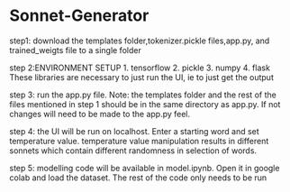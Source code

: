 # Sonnet-Generator
step1: download the templates folder,tokenizer.pickle files,app.py, and trained_weigts file to a single folder

step 2:ENVIRONMENT SETUP
          1. tensorflow
          2. pickle
          3. numpy
          4. flask
          These libraries are necessary to just run the UI, ie to just get the output
          
step 3: run the app.py file. Note: the templates folder and the rest of the files mentioned in step 1 should be in the same directory as app.py. If not changes will need to be made to the app.py feel.

step 4: the UI will be run on localhost. Enter a starting word and set temperature value. temperature value manipulation results in different sonnets which contain different randomness in selection of words.

step 5: modelling code will be available in model.ipynb. Open it in google colab and load the dataset. The rest of the code only needs to be run
